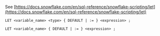 See [https://docs.snowflake.com/en/sql-reference/snowflake-scripting/let](https://docs.snowflake.com/en/sql-reference/snowflake-scripting/let)
```
LET <variable_name> <type> { DEFAULT | := } <expression> ;

LET <variable_name> { DEFAULT | := } <expression> ;
```
